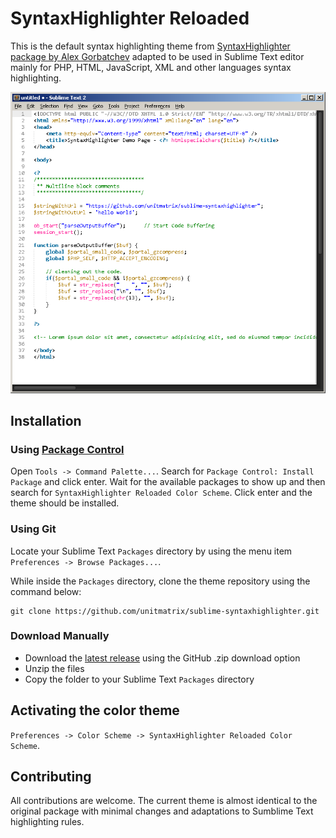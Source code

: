 # SyntaxHighlighter Reloaded
This is the default syntax highlighting theme from [SyntaxHighlighter package by Alex Gorbatchev](https://github.com/syntaxhighlighter) adapted to be used in Sublime Text editor mainly for PHP, HTML, JavaScript, XML and other languages syntax highlighting.

![SyntaxHighlighter Reloaded](https://raw.githubusercontent.com/unitmatrix/sublime-syntaxhighlighter/master/screenshot.png)

## Installation

### Using [Package Control](https://packagecontrol.io/)

Open `Tools -> Command Palette...`. Search for `Package Control: Install Package` and click enter. Wait for
the available packages to show up and then search for `SyntaxHighlighter Reloaded Color Scheme`. Click enter and the theme should be installed.

### Using Git

Locate your Sublime Text `Packages` directory by using the menu item `Preferences -> Browse Packages...`.

While inside the `Packages` directory, clone the theme repository using the command below:

    git clone https://github.com/unitmatrix/sublime-syntaxhighlighter.git

### Download Manually

* Download the [latest release](https://github.com/unitmatrix/sublime-syntaxhighlighter/releases/latest) using the GitHub .zip download option
* Unzip the files
* Copy the folder to your Sublime Text `Packages` directory

## Activating the color theme

`Preferences -> Color Scheme -> SyntaxHighlighter Reloaded Color Scheme`.

## Contributing

All contributions are welcome. The current theme is almost identical to the original package with minimal changes and adaptations to Sumblime Text highlighting rules.

